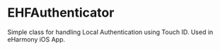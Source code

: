 EHFAuthenticator
================

Simple class for handling Local Authentication using Touch ID. Used in eHarmony iOS App.
